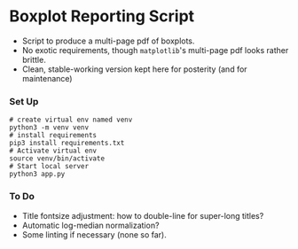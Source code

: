 # Boxplot Reporting Script

* Script to produce a multi-page pdf of boxplots.
* No exotic requirements, though `matplotlib`'s multi-page pdf looks rather brittle.
* Clean, stable-working version kept here for posterity (and for maintenance)

### Set Up

```
# create virtual env named venv
python3 -m venv venv
# install requirements
pip3 install requirements.txt
# Activate virtual env
source venv/bin/activate
# Start local server
python3 app.py
```


### To Do

* Title fontsize adjustment: how to double-line for super-long titles?
* Automatic log-median normalization?
* Some linting if necessary (none so far).
